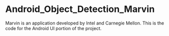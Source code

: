Android_Object_Detection_Marvin
===============================

Marvin is an application developed by Intel and Carnegie Mellon.  This is the code for the Android UI portion of the project.
